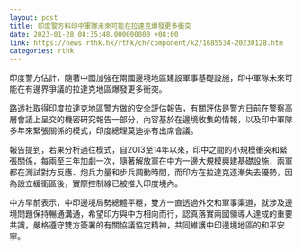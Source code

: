 ```yaml
---
layout: post
title: 印度警方料印中軍隊未來可能在拉達克爆發更多衝突
date: 2023-01-28 08:35:48.000000000 +08:00
link: https://news.rthk.hk/rthk/ch/component/k2/1685534-20230128.htm
categories: rthk
---
```


印度警方估計，隨著中國加強在兩國邊境地區建設軍事基礎設施，印中軍隊未來可能在有邊界爭議的拉達克地區爆發更多衝突。

路透社取得印度拉達克地區警方做的安全評估報告，有關評估是警方日前在警察高層會議上呈交的機密研究報告一部分，內容基於在邊境收集的情報，以及印中軍隊多年來緊張關係的模式，印度總理莫迪亦有出席會議。

報告提到，若果分析過往模式，自2013至14年以來，印中之間的小規模衝突和緊張關係，每兩至三年加劇一次，隨著解放軍在中方一邊大規模興建基礎設施，兩軍都在測試對方反應、炮兵力量和步兵調動時間，而印方在拉達克逐漸失去優勢，因為設立緩衝區後，實際控制線已被推入印度境內。

中方早前表示，中印邊境局勢總體平穩，雙方一直透過外交和軍事渠道，就涉及邊境問題保持暢通溝通，希望印方與中方相向而行，認真落實兩國領導人達成的重要共識，嚴格遵守雙方簽署的有關協議協定精神，共同維護中印邊境地區的和平安寧。
